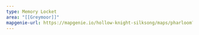 ```yaml
---
type: Memory Locket
area: "[[Greymoor]]"
mapgenie-url: https://mapgenie.io/hollow-knight-silksong/maps/pharloom?locationIds=478039
---
```

